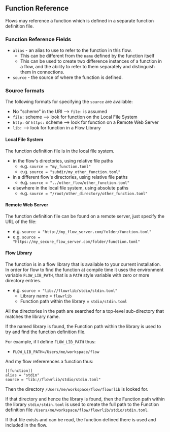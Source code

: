 ## Function Reference
Flows may reference a function which is defined in a separate function definition file.
 
### Function Reference Fields
* `alias` - an alias to use to refer to the function in this flow.
    * This can be different from the `name` defined by the function itself
    * This can be used to create two difference instances of a function in a flow, 
    and the ability to refer to them separately and distinguish them in connections.
* `source` - the source of where the function is defined. 

### Source formats
The following formats for specifying the `source` are available:
* No "scheme" in the URI --> `file:` is assumed
* `file:` scheme --> look for function on the Local File System
* `http:` or `https:` scheme --> look for function on a Remote Web Server
* `lib:` --> look for function in a Flow Library

#### Local File System
The function definition file is in the local file system.
* in the flow's directories, using relative file paths 
    * e.g. `source = "my_function.toml"`
    * e.g. `source = "subdir/my_other_function.toml"`
* in a different flow's directories, using relative file paths
    * e.g. `source = "../other_flow/other_function.toml"`
* elsewhere in the local file system, using absolute paths
    * e.g. `source = "/root/other_directory/other_function.toml"`

#### Remote Web Server
The function definition file can be found on a remote server, just specify the 
URL of the file:
* e.g. `source = "http://my_flow_server.com/folder/function.toml"`
* e.g. `source = "https://my_secure_flow_server.com/folder/function.toml"`

#### Flow Library
The function is in a flow library that is available to your current installation. 
In order for flow to find the function at compile time it uses the 
environment variable `FLOW_LIB_PATH`, that is a `PATH` style variable with zero or
more directory entries. 
* e.g. `source = "lib://flowrlib/stdio/stdin.toml"`
    * Library name = `flowrlib`
    * Function path within the library = `stdio/stdin.toml`
    
All the directories in the path are searched for a top-level sub-directory that 
matches the library name.

If the named library is found, the Function path within the library is used to try and 
find the function definition file.

For example, if I define `FLOW_LIB_PATH` thus:
* `FLOW_LIB_PATH=/Users/me/workspace/flow`

And my flow refererences a function thus:
```
[[function]]
alias = "stdin"
source = "lib://flowrlib/stdio/stdin.toml"
```

Then the directory `/Users/me/workspace/flow/flowrlib` is looked for.

If that directory and hence the library is found, then the Function path within the library
`stdio/stdin.toml` is used to create the full path to the Function definition file 
`/Users/me/workspace/flow/flowrlib/stdio/stdin.toml`.

If that file exists and can be read, the function defined there is used and 
included in the flow.
